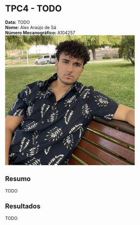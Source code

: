 # TPC4 - TODO

**Data:** TODO  
**Nome:** Alex Araújo de Sá  
**Número Mecanográfico:** A104257  
![](./../Imagens/Avatar.png)

## Resumo

TODO  

## Resultados

TODO  